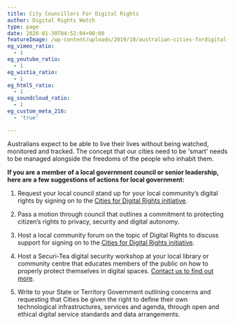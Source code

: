 ```yaml
---
title: City Councillors For Digital Rights
author: Digital Rights Watch
type: page
date: 2020-01-30T04:52:04+00:00
featureImage: /wp-content/uploads/2019/10/australian-cities-fordigital-rights-surveillance-facial-recognition-feature-blue.jpg
eg_vimeo_ratio:
  - 1
eg_youtube_ratio:
  - 1
eg_wistia_ratio:
  - 1
eg_html5_ratio:
  - 1
eg_soundcloud_ratio:
  - 1
eg_custom_meta_216:
  - 'true'

---
```

Australians expect to be able to live their lives without being watched, monitored and tracked. The concept that our cities need to be 'smart' needs to be managed alongside the freedoms of the people who inhabit them.

**If you are a member of a local government council or senior leadership, here are a few suggestions of actions for local government:**

1. Request your local council stand up for your local community&#8217;s digital rights by signing on to the <a rel="noreferrer noopener" aria-label="Cities for Digital Rights initiative (opens in a new tab)" href="https://citiesfordigitalrights.org/" target="_blank">Cities for Digital Rights initiative</a>.

2. Pass a motion through council that outlines a commitment to protecting citizen&#8217;s rights to privacy, security and digital autonomy.

3. Host a local community forum on the topic of Digital Rights to discuss support for signing on to the <a rel="noreferrer noopener" aria-label=" (opens in a new tab)" href="https://citiesfordigitalrights.org/" target="_blank">Cities for Digital Rights initiative</a>.

4. Host a Securi-Tea digital security workshop at your local library or community centre that educates members of the public on how to properly protect themselves in digital spaces. [Contact us to find out more][1].

5. Write to your State or Territory Government outlining concerns and requesting that Cities be given the right to define their own technological infrastructures, services and agenda, through open and ethical digital service standards and data arrangements.

 [1]: https://digitalrightswatch.org.au/contact/

